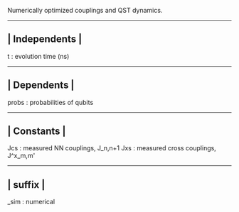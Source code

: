 Numerically optimized couplings and QST dynamics.

----------------
| Independents |
----------------
t           : evolution time (ns)

--------------
| Dependents |
--------------                                
probs       : probabilities of qubits


-------------
| Constants | 
-------------  
Jcs         : measured NN couplings, J_n,n+1
Jxs         : measured cross couplings, J^x_m,m'

---------- 
| suffix |
----------
_sim      : numerical
